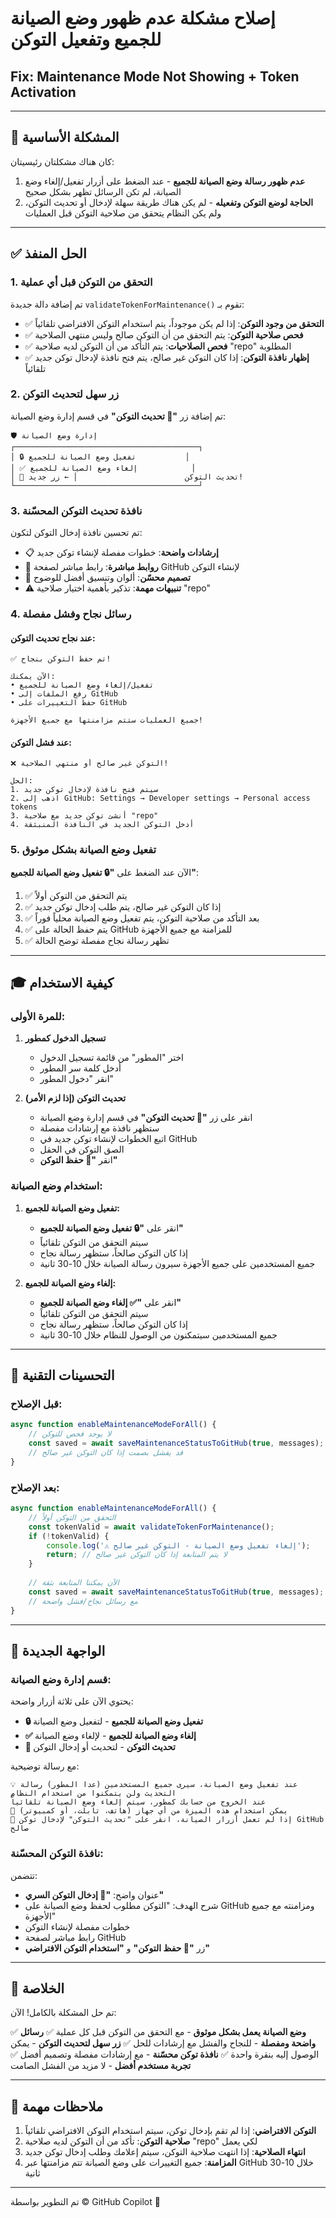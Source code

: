 # إصلاح مشكلة عدم ظهور وضع الصيانة للجميع وتفعيل التوكن
## Fix: Maintenance Mode Not Showing + Token Activation

---

## 🎯 المشكلة الأساسية

كان هناك مشكلتان رئيسيتان:

1. **عدم ظهور رسالة وضع الصيانة للجميع** - عند الضغط على أزرار تفعيل/إلغاء وضع الصيانة، لم تكن الرسائل تظهر بشكل صحيح
2. **الحاجة لوضع التوكن وتفعيله** - لم يكن هناك طريقة سهلة لإدخال أو تحديث التوكن، ولم يكن النظام يتحقق من صلاحية التوكن قبل العمليات

---

## ✅ الحل المنفذ

### 1. التحقق من التوكن قبل أي عملية

تم إضافة دالة جديدة `validateTokenForMaintenance()` تقوم بـ:

- ✅ **التحقق من وجود التوكن**: إذا لم يكن موجوداً، يتم استخدام التوكن الافتراضي تلقائياً
- ✅ **فحص صلاحية التوكن**: يتم التحقق من أن التوكن صالح وليس منتهي الصلاحية
- ✅ **فحص الصلاحيات**: يتم التأكد من أن التوكن لديه صلاحية "repo" المطلوبة
- ✅ **إظهار نافذة التوكن**: إذا كان التوكن غير صالح، يتم فتح نافذة لإدخال توكن جديد تلقائياً

### 2. زر سهل لتحديث التوكن

تم إضافة زر **"🔑 تحديث التوكن"** في قسم إدارة وضع الصيانة:

```
🛡️ إدارة وضع الصيانة
┌─────────────────────────────────────────┐
│ 🔒 تفعيل وضع الصيانة للجميع           │
│ ✅ إلغاء وضع الصيانة للجميع            │
│ 🔑 تحديث التوكن                        │ ← زر جديد!
└─────────────────────────────────────────┘
```

### 3. نافذة تحديث التوكن المحسّنة

تم تحسين نافذة إدخال التوكن لتكون:

- 📋 **إرشادات واضحة**: خطوات مفصلة لإنشاء توكن جديد
- 🔗 **روابط مباشرة**: رابط مباشر لصفحة GitHub لإنشاء التوكن
- 🎨 **تصميم محسّن**: ألوان وتنسيق أفضل للوضوح
- ⚠️ **تنبيهات مهمة**: تذكير بأهمية اختيار صلاحية "repo"

### 4. رسائل نجاح وفشل مفصلة

#### عند نجاح تحديث التوكن:
```
✅ تم حفظ التوكن بنجاح!

الآن يمكنك:
• تفعيل/إلغاء وضع الصيانة للجميع
• رفع الملفات إلى GitHub
• حفظ التغييرات على GitHub

جميع العمليات ستتم مزامنتها مع جميع الأجهزة!
```

#### عند فشل التوكن:
```
❌ التوكن غير صالح أو منتهي الصلاحية!

الحل:
1. سيتم فتح نافذة لإدخال توكن جديد
2. اذهب إلى GitHub: Settings → Developer settings → Personal access tokens
3. أنشئ توكن جديد مع صلاحية "repo"
4. أدخل التوكن الجديد في النافذة المنبثقة
```

### 5. تفعيل وضع الصيانة بشكل موثوق

الآن عند الضغط على **"🔒 تفعيل وضع الصيانة للجميع"**:

1. ✅ يتم التحقق من التوكن أولاً
2. ✅ إذا كان التوكن غير صالح، يتم طلب إدخال توكن جديد
3. ✅ بعد التأكد من صلاحية التوكن، يتم تفعيل وضع الصيانة محلياً فوراً
4. ✅ يتم حفظ الحالة على GitHub للمزامنة مع جميع الأجهزة
5. ✅ تظهر رسالة نجاح مفصلة توضح الحالة

---

## 🎓 كيفية الاستخدام

### للمرة الأولى:

1. **تسجيل الدخول كمطور**
   - اختر "المطور" من قائمة تسجيل الدخول
   - أدخل كلمة سر المطور
   - انقر "دخول المطور"

2. **تحديث التوكن (إذا لزم الأمر)**
   - انقر على زر **"🔑 تحديث التوكن"** في قسم إدارة وضع الصيانة
   - ستظهر نافذة مع إرشادات مفصلة
   - اتبع الخطوات لإنشاء توكن جديد في GitHub
   - الصق التوكن في الحقل
   - انقر **"💾 حفظ التوكن"**

### استخدام وضع الصيانة:

1. **تفعيل وضع الصيانة للجميع:**
   - انقر على **"🔒 تفعيل وضع الصيانة للجميع"**
   - سيتم التحقق من التوكن تلقائياً
   - إذا كان التوكن صالحاً، ستظهر رسالة نجاح
   - جميع المستخدمين على جميع الأجهزة سيرون رسالة الصيانة خلال 10-30 ثانية

2. **إلغاء وضع الصيانة للجميع:**
   - انقر على **"✅ إلغاء وضع الصيانة للجميع"**
   - سيتم التحقق من التوكن تلقائياً
   - إذا كان التوكن صالحاً، ستظهر رسالة نجاح
   - جميع المستخدمين سيتمكنون من الوصول للنظام خلال 10-30 ثانية

---

## 🔧 التحسينات التقنية

### قبل الإصلاح:

```javascript
async function enableMaintenanceModeForAll() {
    // لا يوجد فحص للتوكن
    const saved = await saveMaintenanceStatusToGitHub(true, messages);
    // قد يفشل بصمت إذا كان التوكن غير صالح
}
```

### بعد الإصلاح:

```javascript
async function enableMaintenanceModeForAll() {
    // التحقق من التوكن أولاً
    const tokenValid = await validateTokenForMaintenance();
    if (!tokenValid) {
        console.log('⚠️ إلغاء تفعيل وضع الصيانة - التوكن غير صالح');
        return; // لا يتم المتابعة إذا كان التوكن غير صالح
    }
    
    // الآن يمكننا المتابعة بثقة
    const saved = await saveMaintenanceStatusToGitHub(true, messages);
    // مع رسائل نجاح/فشل واضحة
}
```

---

## 📸 الواجهة الجديدة

### قسم إدارة وضع الصيانة:

يحتوي الآن على ثلاثة أزرار واضحة:
- **🔒 تفعيل وضع الصيانة للجميع** - لتفعيل وضع الصيانة
- **✅ إلغاء وضع الصيانة للجميع** - لإلغاء وضع الصيانة
- **🔑 تحديث التوكن** - لتحديث أو إدخال التوكن

مع رسالة توضيحية:
```
💡 عند تفعيل وضع الصيانة، سيرى جميع المستخدمين (عدا المطور) رسالة التحديث ولن يتمكنوا من استخدام النظام
عند الخروج من حسابك كمطور، سيتم إلغاء وضع الصيانة تلقائياً
📱 يمكن استخدام هذه الميزة من أي جهاز (هاتف، تابلت، أو كمبيوتر)
🔑 إذا لم تعمل أزرار الصيانة، انقر على "تحديث التوكن" لإدخال توكن GitHub صالح
```

### نافذة التوكن المحسّنة:

تتضمن:
- عنوان واضح: **"🔑 إدخال التوكن السري"**
- شرح الهدف: "التوكن مطلوب لحفظ وضع الصيانة على GitHub ومزامنته مع جميع الأجهزة"
- خطوات مفصلة لإنشاء التوكن
- رابط مباشر لصفحة GitHub
- زر **"💾 حفظ التوكن"** و **"استخدام التوكن الافتراضي"**

---

## 🎉 الخلاصة

تم حل المشكلة بالكامل! الآن:

✅ **وضع الصيانة يعمل بشكل موثوق** - مع التحقق من التوكن قبل كل عملية
✅ **رسائل واضحة ومفصلة** - للنجاح والفشل مع إرشادات للحل
✅ **زر سهل لتحديث التوكن** - يمكن الوصول إليه بنقرة واحدة
✅ **نافذة توكن محسّنة** - مع إرشادات مفصلة وتصميم أفضل
✅ **تجربة مستخدم أفضل** - لا مزيد من الفشل الصامت

---

## 📝 ملاحظات مهمة

1. **التوكن الافتراضي**: إذا لم تقم بإدخال توكن، سيتم استخدام التوكن الافتراضي تلقائياً
2. **صلاحية التوكن**: تأكد من أن التوكن لديه صلاحية "repo" لكي يعمل
3. **انتهاء الصلاحية**: إذا انتهت صلاحية التوكن، سيتم إعلامك وطلب إدخال توكن جديد
4. **المزامنة**: جميع التغييرات على وضع الصيانة تتم مزامنتها عبر GitHub خلال 10-30 ثانية

---

تم التطوير بواسطة © GitHub Copilot 🤖
